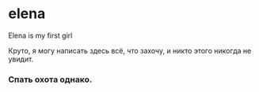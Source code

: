 # elena
Elena is my first girl




Круто, я могу написать здесь всё, что захочу, и никто этого никогда не увидит.
### Спать охота однако.
